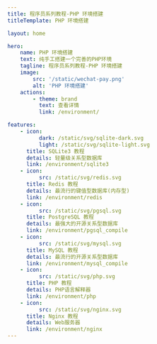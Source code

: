 ```yaml
---
title: 程序员系列教程-PHP 环境搭建
titleTemplate: PHP 环境搭建

layout: home

hero:
    name: PHP 环境搭建
    text: 纯手工搭建一个完善的PHP环境
    tagline: 程序员系列教程-PHP 环境搭建
    image:
        src: '/static/wechat-pay.png'
        alt: 'PHP 环境搭建'
    actions:
        - theme: brand
          text: 查看详情
          link: /environment/

features:
    - icon:
          dark: /static/svg/sqlite-dark.svg
          light: /static/svg/sqlite-light.svg
      title: SQLite3 教程
      details: 轻量级关系型数据库
      link: /environment/sqlite3
    - icon:
          src: /static/svg/redis.svg
      title: Redis 教程
      details: 最流行的键值型数据库(内存型)
      link: /environment/redis
    - icon:
          src: /static/svg/pgsql.svg
      title: PostgreSQL 教程
      details: 最强大的开源关系型数据库
      link: /environment/pgsql_compile
    - icon:
          src: /static/svg/mysql.svg
      title: MySQL 教程
      details: 最流行的开源关系型数据库
      link: /environment/mysql_compile
    - icon:
          src: /static/svg/php.svg
      title: PHP 教程
      details: PHP语言解释器
      link: /environment/php
    - icon:
          src: /static/svg/nginx.svg
      title: Nginx 教程
      details: Web服务器
      link: /environment/nginx
---
```

